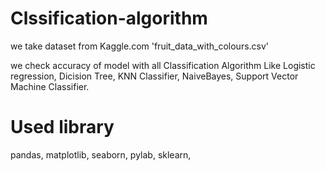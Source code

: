 # Clssification-algorithm

we take dataset from Kaggle.com 'fruit_data_with_colours.csv'

we check accuracy of model with all Classification Algorithm Like Logistic regression, Dicision Tree, KNN Classifier, NaiveBayes, Support Vector Machine Classifier.

# Used library

pandas,
matplotlib,
seaborn,
pylab,
sklearn,

